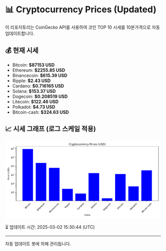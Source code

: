 
# 📊 Cryptocurrency Prices (Updated)

이 리포지토리는 CoinGecko API를 사용하여 코인 TOP 10 시세를 10분가격으로 자동 업데이트합니다.

## 💰 현재 시세
- Bitcoin: **$87153 USD**
- Ethereum: **$2255.85 USD**
- Binancecoin: **$615.39 USD**
- Ripple: **$2.43 USD**
- Cardano: **$0.716165 USD**
- Solana: **$153.37 USD**
- Dogecoin: **$0.208519 USD**
- Litecoin: **$122.46 USD**
- Polkadot: **$4.73 USD**
- Bitcoin-cash: **$324.63 USD**

## 📈 시세 그래프 (로그 스케일 적용)
![Crypto Prices](crypto_prices.png)

⏳ 업데이트 시간: 2025-03-02 15:30:44 (UTC)

---
자동 업데이트 봇에 의해 관리됩니다.
